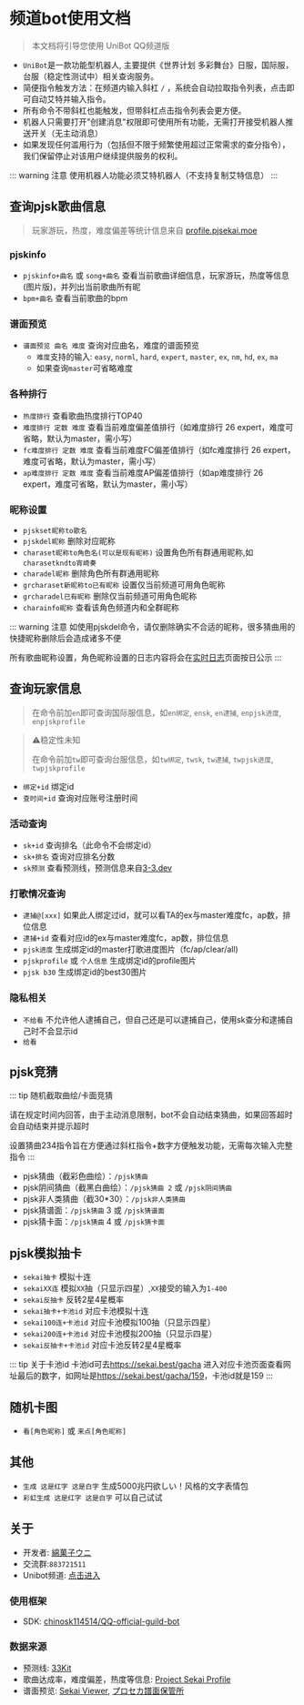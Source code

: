 # 频道bot使用文档
>  本文档将引导您使用 UniBot QQ频道版

- `UniBot`是一款功能型机器人, 主要提供《世界计划 多彩舞台》日服，国际服，台服（稳定性测试中）相关查询服务。
- 简便指令触发方法：在频道内输入斜杠 `/` ，系统会自动拉取指令列表，点击即可自动艾特并输入指令。
- 所有命令不带斜杠也能触发，但带斜杠点击指令列表会更方便。
- 机器人只需要打开"创建消息"权限即可使用所有功能，无需打开接受机器人推送开关（无主动消息）
- 如果发现任何滥用行为（包括但不限于频繁使用超过正常需求的查分指令），我们保留停止对该用户继续提供服务的权利。

::: warning 注意
使用机器人功能必须艾特机器人（不支持复制艾特信息）
:::

## 查询pjsk歌曲信息
>玩家游玩，热度，难度偏差等统计信息来自 [profile.pjsekai.moe](https://profile.pjsekai.moe/)

### pjskinfo
- `pjskinfo+曲名` 或 `song+曲名` 查看当前歌曲详细信息，玩家游玩，热度等信息(图片版)，并列出当前歌曲所有昵
- `bpm+曲名` 查看当前歌曲的bpm
### 谱面预览
- `谱面预览 曲名 难度` 查询对应曲名，难度的谱面预览
  - `难度`支持的输入: `easy`, `norml`, `hard`, `expert`, `master`, `ex`, `nm`, `hd`, `ex`, `ma`
  - 如果查询`master`可省略难度
### 各种排行
- `热度排行` 查看歌曲热度排行TOP40
- `难度排行 定数 难度` 查看当前难度偏差值排行（如难度排行 26 expert，难度可省略，默认为master，需小写）
- `fc难度排行 定数 难度` 查看当前难度FC偏差值排行（如fc难度排行 26 expert，难度可省略，默认为master，需小写）
- `ap难度排行 定数 难度` 查看当前难度AP偏差值排行（如ap难度排行 26 expert，难度可省略，默认为master，需小写）
### 昵称设置
- `pjskset昵称to歌名`
- `pjskdel昵称` 删除对应昵称
- `charaset昵称to角色名(可以是现有昵称)` 设置角色所有群通用昵称,如`charasetkndto宵崎奏`
- `charadel昵称` 删除角色所有群通用昵称
- `grcharaset新昵称to已有昵称` 设置仅当前频道可用角色昵称
- `grcharadel已有昵称` 删除仅当前频道可用角色昵称
- `charainfo昵称` 查看该角色频道内和全群昵称

::: warning 注意
如使用pjskdel命令，请仅删除确实不合适的昵称，很多猜曲用的快捷昵称删除后会造成诸多不便

所有歌曲昵称设置，角色昵称设置的日志内容将会在[实时日志](/dailylog/)页面按日公示
:::
## 查询玩家信息
> 在命令前加`en`即可查询国际服信息，如`en绑定`, `ensk`, `en逮捕`, `enpjsk进度`, `enpjskprofile`

> ⚠稳定性未知
> 
> 在命令前加`tw`即可查询台服信息，如`tw绑定`, `twsk`, `tw逮捕`, `twpjsk进度`, `twpjskprofile`

- `绑定+id` 绑定id
- `查时间+id` 查询对应账号注册时间
### 活动查询
- `sk+id` 查询排名（此命令不会绑定id）
- `sk+排名` 查询对应排名分数
- `sk预测` 查看预测线，预测信息来自[3-3.dev](https://3-3.dev/)
### 打歌情况查询
- `逮捕@[xxx]` 如果此人绑定过id，就可以看TA的ex与master难度fc，ap数，排位信息
- `逮捕+id` 查看对应id的ex与master难度fc，ap数，排位信息
- `pjsk进度` 生成绑定id的master打歌进度图片（fc/ap/clear/all)
- `pjskprofile` 或 `个人信息` 生成绑定id的profile图片
- `pjsk b30` 生成绑定id的best30图片
### 隐私相关
- `不给看` 不允许他人逮捕自己，但自己还是可以逮捕自己，使用sk查分和逮捕自己时不会显示id
- `给看`

## pjsk竞猜
::: tip 随机截取曲绘/卡面竞猜

请在规定时间内回答，由于主动消息限制，bot不会自动结束猜曲，如果回答超时会自动结束并提示超时

设置猜曲234指令旨在方便通过斜杠指令+数字方便触发功能，无需每次输入完整指令
:::
- pjsk猜曲（截彩色曲绘）：`/pjsk猜曲`
- pjsk阴间猜曲（截黑白曲绘）：`/pjsk猜曲 2` 或 `/pjsk阴间猜曲`
- pjsk非人类猜曲（截30*30）：`/pjsk非人类猜曲`
- pjsk猜谱面：`/pjsk猜曲` 3 或 `/pjsk猜谱面`
- pjsk猜卡面：`/pjsk猜曲` 4 或 `/pjsk猜卡面`

## pjsk模拟抽卡
- `sekai抽卡` 模拟十连
- `sekaiXX连` 模拟`XX`抽（只显示四星）,`XX`接受的输入为`1-400`
- `sekai反抽卡` 反转2星4星概率
- `sekai抽卡+卡池id` 对应卡池模拟十连
- `sekai100连+卡池id` 对应卡池模拟100抽（只显示四星）
- `sekai200连+卡池id` 对应卡池模拟200抽（只显示四星）
- `sekai反抽卡+卡池id` 对应卡池反转2星4星概率

::: tip 关于卡池id
卡池id可去<https://sekai.best/gacha> 进入对应卡池页面查看网址最后的数字，如网址是<https://sekai.best/gacha/159>，卡池id就是159
:::

## 随机卡图
- `看[角色昵称]` 或 `来点[角色昵称]`

## 其他
- `生成 这是红字 这是白字` 生成5000兆円欲しい！风格的文字表情包
- `彩虹生成 这是红字 这是白字` 可以自己试试

## 关于
- 开发者: [綿菓子ウニ](https://space.bilibili.com/622551112)
- 交流群:`883721511`
- Unibot频道: [点击进入](https://qun.qq.com/qqweb/qunpro/share?_wv=3&_wwv=128&appChannel=share&inviteCode=7Pe26&appChannel=share&businessType=9&from=181074&biz=ka&shareSource=5)
### 使用框架
- SDK: [chinosk114514/QQ-official-guild-bot](https://github.com/chinosk114514/QQ-official-guild-bot)
### 数据来源
- 预测线: [33Kit](https://3-3.dev/)
- 歌曲达成率，难度偏差，热度等信息: [Project Sekai Profile](https://profile.pjsekai.moe/)
- 谱面预览: [Sekai Viewer](https://sekai.best/), [プロセカ譜面保管所](https://sdvx.in/prsk.html)